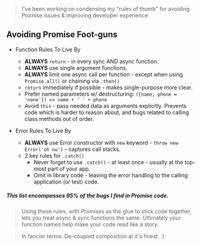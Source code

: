 > I've been working on condensing my "rules of thumb" for avoiding Promise issues & improving developer experience:



## Avoiding Promise Foot-guns

* Function Rules To Live By
  * **ALWAYS** `return` - in every sync AND async function.
  * **ALWAYS** use single argument functions.
  * **ALWAYS** limit one async call per function - except when using `Promise.all()` or chaining via `.then()`
  * `return` immediately if possible - makes single-purpose more clear.
  * Prefer named parameters w/ destructuring: `({name, phone = 'none'}) => name + ' ' + phone`
  * Avoid `this` - pass needed data as arguments explicitly. Prevents code which is harder to reason about, and bugs related to calling class methods out of order.

* Error Rules To Live By
  * **ALWAYS** use Error constructor with `new` keyword - `throw new Error('oh no')` - captures call stacks.
  * 2 key rules for `.catch()`
      * Never forget to use `.catch()` - at least once - usually at the top-most part of your app.
      * Omit in library code - leaving the error handling to the calling application (or test) code.


##### This list encompasses 95% of the bugs I find in Promise code.

> Using these rules, with Promises as the glue to stick code together, lets you treat async & sync functions the same. Ultimately your function names help make your code read like a story.

> In fancier terms: De-coupled composition at it's finest. :)
